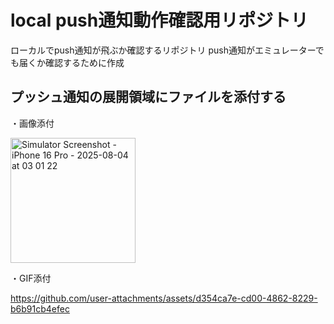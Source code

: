 # local push通知動作確認用リポジトリ

ローカルでpush通知が飛ぶか確認するリポジトリ
push通知がエミュレーターでも届くか確認するために作成

## プッシュ通知の展開領域にファイルを添付する

・画像添付

<img width="200" alt="Simulator Screenshot - iPhone 16 Pro - 2025-08-04 at 03 01 22" src="https://github.com/user-attachments/assets/8898db16-6457-457a-8bcf-c148f756b6fd" />

・GIF添付

https://github.com/user-attachments/assets/d354ca7e-cd00-4862-8229-b6b91cb4efec

